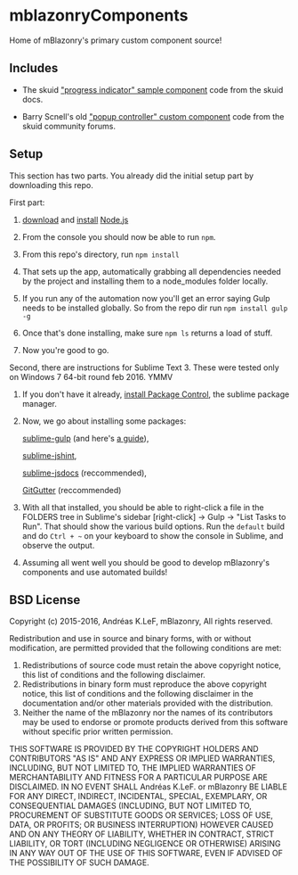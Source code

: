 # mblazonryComponents #

Home of mBlazonry's primary custom component source!



## Includes ##

- The skuid ["progress indicator" sample component](http://help.skuidify.com/m/11720/l/451511?data-resolve-url=true&data-manual-id=11720) code from the skuid docs.

- Barry Scnell's old ["popup controller" custom component](https://community.skuidify.com/skuid/topics/popup-controller-component-disable-x-escape-key-and-hook-dialog-events) code from the skuid community forums.

## Setup ##

This section has two parts. You already did the initial setup part by downloading this repo.

First part:


1.  [download](https://nodejs.org/en/download/) and [install](http://blog.teamtreehouse.com/install-node-js-npm-windows) [Node.js](https://nodejs.org/en/) 

2.  From the console you should now be able to run `npm`.

3.  From this repo's directory, run `npm install`

4.  That sets up the app, automatically grabbing all dependencies needed by the project and installing them to a node_modules folder locally.

5.  If you run any of the automation now you'll get an error saying Gulp needs to be installed globally. So from the repo dir run `npm install gulp -g`

6.  Once that's done installing, make sure `npm ls` returns a load of stuff.

7.  Now you're good to go.

Second, there are instructions for Sublime Text 3. These were tested only on Windows 7 64-bit round feb 2016. YMMV

1.  If you don't have it already, [install Package Control](https://packagecontrol.io/installation), the sublime package manager.

2. Now, we go about installing some packages:

    [sublime-gulp](https://github.com/NicoSantangelo/sublime-gulp) (and here's [a guide](https://mijingo.com/blog/run-gulp-from-sublime-text)),
	
	[sublime-jshint](https://github.com/uipoet/sublime-jshint),

    [sublime-jsdocs](https://github.com/spadgos/sublime-jsdocs) (reccommended),

    [GitGutter](https://github.com/jisaacks/GitGutter) (reccommended)

3. With all that installed, you should be able to right-click a file in the FOLDERS tree in Sublime's sidebar [right-click] → Gulp → "List Tasks to Run". That should show the various build options. Run the `default` build and do `Ctrl + ~` on your keyboard to show the console in Sublime, and observe the output.

4. Assuming all went well you should be good to develop mBlazonry's components and use automated builds!
    

## BSD License ##


Copyright (c) 2015-2016, Andréas K.LeF, mBlazonry,
All rights reserved.

Redistribution and use in source and binary forms, with or without
modification, are permitted provided that the following conditions are met:
   


1. Redistributions of source code must retain the above copyright
      notice, this list of conditions and the following disclaimer.
2. Redistributions in binary form must reproduce the above copyright
      notice, this list of conditions and the following disclaimer in the
      documentation and/or other materials provided with the distribution.
3. Neither the name of the mBlazonry nor the
      names of its contributors may be used to endorse or promote products
      derived from this software without specific prior written permission.

THIS SOFTWARE IS PROVIDED BY THE COPYRIGHT HOLDERS AND CONTRIBUTORS "AS IS" AND
ANY EXPRESS OR IMPLIED WARRANTIES, INCLUDING, BUT NOT LIMITED TO, THE IMPLIED
WARRANTIES OF MERCHANTABILITY AND FITNESS FOR A PARTICULAR PURPOSE ARE
DISCLAIMED. IN NO EVENT SHALL Andréas K.LeF. or mBlazonry BE LIABLE FOR ANY
DIRECT, INDIRECT, INCIDENTAL, SPECIAL, EXEMPLARY, OR CONSEQUENTIAL DAMAGES
(INCLUDING, BUT NOT LIMITED TO, PROCUREMENT OF SUBSTITUTE GOODS OR SERVICES;
LOSS OF USE, DATA, OR PROFITS; OR BUSINESS INTERRUPTION) HOWEVER CAUSED AND
ON ANY THEORY OF LIABILITY, WHETHER IN CONTRACT, STRICT LIABILITY, OR TORT
(INCLUDING NEGLIGENCE OR OTHERWISE) ARISING IN ANY WAY OUT OF THE USE OF THIS
SOFTWARE, EVEN IF ADVISED OF THE POSSIBILITY OF SUCH DAMAGE.
